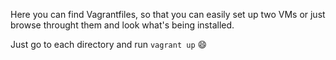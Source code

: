 Here you can find Vagrantfiles, so that you can easily set up two VMs or just browse throught them and look what's being installed.

Just go to each directory and run `vagrant up` :smile:
